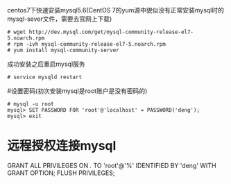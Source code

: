 centos7下快速安装mysql5.6(CentOS 7的yum源中貌似没有正常安装mysql时的mysql-sever文件，需要去官网上下载)
```
# wget http://dev.mysql.com/get/mysql-community-release-el7-5.noarch.rpm
# rpm -ivh mysql-community-release-el7-5.noarch.rpm
# yum install mysql-community-server
```
成功安装之后重启mysql服务
```
# service mysqld restart
```
#设置密码(初次安装mysql是root账户是没有密码的)
```
# mysql -u root
mysql> SET PASSWORD FOR 'root'@'localhost' = PASSWORD('deng');
mysql> exit
```
# 远程授权连接mysql
GRANT ALL PRIVILEGES ON *.* TO 'root'@'%' IDENTIFIED BY 'deng' WITH GRANT OPTION;
FLUSH PRIVILEGES;


